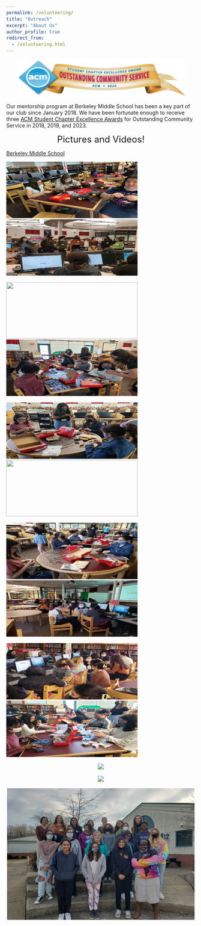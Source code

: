 ```yaml
---
permalink: /volunteering/
title: "Outreach"
excerpt: "About Us"
author_profile: true
redirect_from: 
  - /volunteering.html
---
```


<p align="center"> <img src= "/images/CommunityService_2023.png" width="450" height="100"> </p>

Our mentorship program at Berkeley Middle School has been a key part of our club since January 2018. We have been fortunate enough to receive three [ACM Student Chapter Excellence Awards](https://www.acm.org/chapters/student-chapter-excellence-awards/past-winners/past-winners) for Outstanding Community Service in 2018, 2019, and 2023. 

<p align="center"> <font size="5"> Pictures and Videos! </font> </p>

[Berkeley Middle School](berkeley.md)

<p float="left">
  <img src= "/images/Volunteering Photos/IMG_0298.jpg" width="350" height="150" > 
  &nbsp;&nbsp;&nbsp;&nbsp;
  
  <img src= "/images/Volunteering Photos/20220208_155131.jpg" width="350" height="150" >
  &nbsp;&nbsp;&nbsp;&nbsp;
</p>

<p float="left">
  <img src= "/images/Volunteering Photos/20220322_162557.jpg" width="350" height="150" >
  &nbsp;&nbsp;&nbsp;&nbsp;
  
  <img src= "/images/Volunteering Photos/20220412_155418.jpg" width="350" height="150" >
  &nbsp;&nbsp;&nbsp;&nbsp;
</p>

<p float="left">
  <img src= "/images/Volunteering Photos/20220412_155507.jpg" width="350" height="150" >
  &nbsp;&nbsp;&nbsp;&nbsp;
  
  <img src= "/images/Volunteering Photos/20220222_160445.jpg" width="350" height="150" >
  &nbsp;&nbsp;&nbsp;&nbsp;
</p>

<p float="left">
  <img src= "/images/Volunteering Photos/20220412_155159.jpg" width="350" height="150" >
  &nbsp;&nbsp;&nbsp;&nbsp;
  
  <img src= "/images/Volunteering Photos/20220208_160132.jpg" width="350" height="150" >
  &nbsp;&nbsp;&nbsp;&nbsp;
</p>

<p float="left">
  <img src= "/images/Volunteering Photos/20220208_160244.jpg" width="350" height="150" >
  &nbsp;&nbsp;&nbsp;&nbsp;
  
  <img src= "/images/Volunteering Photos/20220412_155145.jpg" width="350" height="150" >
  &nbsp;&nbsp;&nbsp;&nbsp;
</p>

<p align="center">
  <img src= "/images/Volunteering Photos/robotics_gif_1.gif">
</p>

<p align="center">
  <img src= "/images/Volunteering Photos/robotics_gif2.gif">
</p>

<p align="center">
  <img src= "/images/Volunteering Photos/20220208_164621.jpg" width="500" height="350" >
  &nbsp;&nbsp;&nbsp;&nbsp;
</p>
